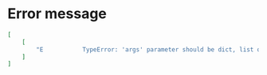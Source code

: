 # Error message

```json
[
    [
        "E           TypeError: 'args' parameter should be dict, list or tuple. Not <class 'NoneType'>"
    ]
]
```
